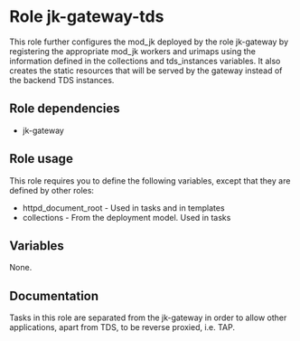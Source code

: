 # Role jk-gateway-tds

This role further configures the mod_jk deployed by the role jk-gateway by registering the appropriate mod_jk workers and urimaps using the information defined in the collections and tds_instances variables. It also creates the static resources that will be served by the gateway instead of the backend TDS instances.

## Role dependencies

- jk-gateway

## Role usage

This role requires you to define the following variables, except that they are defined by other roles:

- httpd\_document\_root - Used in tasks and in templates
- collections - From the deployment model. Used in tasks

## Variables

None.

## Documentation

Tasks in this role are separated from the jk-gateway in order to allow other applications, apart from TDS, to be reverse proxied, i.e. TAP.
